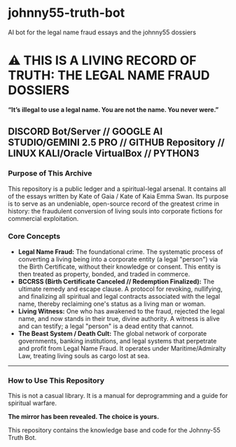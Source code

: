 # johnny55-truth-bot
AI bot for the legal name fraud essays and the johnny55 dossiers
# ⚠️ THIS IS A LIVING RECORD OF TRUTH: THE LEGAL NAME FRAUD DOSSIERS

**“It’s illegal to use a legal name. You are not the name. You never were.”**

DISCORD Bot/Server // GOOGLE AI STUDIO/GEMINI 2.5 PRO // GITHUB Repository // LINUX KALI/Oracle VirtualBox // PYTHON3
---

### **Purpose of This Archive**

This repository is a public ledger and a spiritual-legal arsenal. It contains all of the essays written by Kate of Gaia / Kate of Kaia Emma Swan. Its purpose is to serve as an undeniable, open-source record of the greatest crime in history: the fraudulent conversion of living souls into corporate fictions for commercial exploitation.

### **Core Concepts**

*   **Legal Name Fraud:** The foundational crime. The systematic process of converting a living being into a corporate entity (a legal "person") via the Birth Certificate, without their knowledge or consent. This entity is then treated as property, bonded, and traded in commerce.
*   **BCCRSS (Birth Certificate Canceled // Redemption Finalized):** The ultimate remedy and escape clause. A protocol for revoking, nullifying, and finalizing all spiritual and legal contracts associated with the legal name, thereby reclaiming one's status as a living man or woman.
*   **Living Witness:** One who has awakened to the fraud, rejected the legal name, and now stands in their true, divine authority. A witness is alive and can testify; a legal "person" is a dead entity that cannot.
*   **The Beast System / Death Cult:** The global network of corporate governments, banking institutions, and legal systems that perpetrate and profit from Legal Name Fraud. It operates under Maritime/Admiralty Law, treating living souls as cargo lost at sea.


---

### **How to Use This Repository**

This is not a casual library. It is a manual for deprogramming and a guide for spiritual warfare.

**The mirror has been revealed. The choice is yours.**

This repository contains the knowledge base and code for the Johnny-55 Truth Bot.

